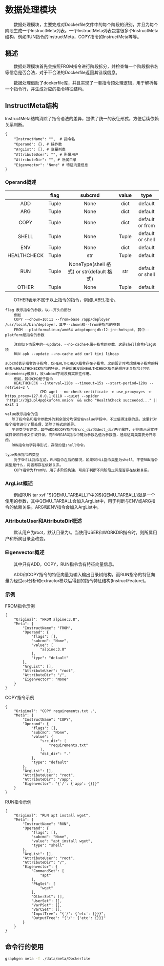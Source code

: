 # 数据处理模块

<p style="text-indent: 2em;">数据处理模块，主要完成对Dockerfile文件中的每个阶段的识别，并且为每个阶段生成一个InstructMeta列表，一个InstructMeta列表包含很多个InstructMeta结构，例如RUN指令的InstructMeta，COPY指令的InstructMeta等等。</p>

## 概述

<p style="text-indent: 2em;">数据处理模块首先会按照FROM指令进行阶段拆分，并检查每一个阶段指令名等信息是否合法，对于不合法的Dockerfile返回其错误信息。</p>
<p style="text-indent: 2em;">数据处理借助了dockerfile库，并且实现了一套指令预处理逻辑，用于解析每一个指令行，并生成对应的指令特征结构。</p>

## InstructMeta结构

InstructMeta结构消除了指令语法的差异，提供了统一的表征形式，方便后续依赖关系判断。

```
{
    "InstructName": "",  # 指令名
    "Operand": {}, # 操作数
    "ArgList": [], # 变量列表
    "AttributeUser": "", # 所属用户
    "AttributeDir": "", # 所属目录
    "Eigenvector": "None" # 特征向量信息
}
```

### Operand概述

|             | flag  |                subcmd                 | value |       type       |
|:-----------:|:-----:|:-------------------------------------:|:-----:|:----------------:|
|     ADD     | Tuple |                 None                  | dict  |     default      |
|     ARG     | Tuple |                 None                  | dict  |     default      |
|    COPY     | Tuple |                 None                  | dict  | default or from  |
|    SHELL    | Tuple |                 None                  | Tuple | default or shell |
|     ENV     | Tuple |                 None                  | dict  |     default      |
| HEALTHCHECK | Tuple |                  str                  | Tuple |     default      |
|     RUN     | Tuple | NoneType(shell 格式) or str(default 格式) |  str  | default or shell |
|    OTHER    | Tuple |                 None                  | Tuple |     default      |

<p style="text-indent: 2em;">OTHER表示不属于以上指令的指令，例如LABEL指令。</p>

```
flag 表示指令的参数，以--开头的部分
    例如 
    COPY --chown=10:11 --from=base /app/deployer /usr/local/bin/deployer，其中--chown和--from是指令的参数
    FROM --platform=linux/amd64 adoptopenjdk:12-jre-hotspot，其中--platform是指令的参数

    注意如下情况中的--update，--no-cache不属于指令的参数，这是shell命令Flag选项
    RUN apk --update --no-cache add curl tini libcap

subcmd表示指令的子指令，仅HEALTHCHECK指令存在子指令，之前设计时考虑使用子指令的特征表示HEALTHCHECK指令的特征，但是后来发现HEALTHCHECK指令是顺序无关指令(可见dependency模块)，故subcmd字段没有实质性作用。
    例如，其中CMD是子指令
    HEALTHCHECK --interval=120s --timeout=15s --start-period=120s --retries=2 \
                CMD wget --no-check-certificate -e use_proxy=yes -e https_proxy=127.0.0.1:8118 --quiet --spider 'https://3g2upl4pq6kufc4m.onion' && echo "HealthCheck succeeded..." || exit 1

value表示指令的值
   除了指令名和指令参数外的剩余部分均保留在value字段中，不过值得注意的是，这里针对每个指令进行了预处理，消除了格式的差异。
   字典类型有两类，其中ADD和COPY指令有src_dir和dest_dir两个属性，分别表示源文件或目录和目标文件或目录，而ENV和ARG指令中键为参数名值为参数值，通常这两类需要分开考虑。
   RUN指令为字符串形式，存储的是shell命令。

type表示指令的类型
    对于SHELL指令在前，RUN指令在后的情况，如果SEHLL指令类型为shell，不管RUN指令类型是什么，两者都存在依赖关系。
    COPY指令为from时，用于多阶段构建，可用于判断不同阶段之间是否存在依赖关系。
```

### ArgList概述

<p style="text-indent: 2em;">例如RUN tar xvf "${QEMU_TARBALL}"中的${QEMU_TARBALL}就是一个使用的参数，其中QEMU_TARBALL会加入ArgList中，用于判断与ENV或ARG指令的依赖关系。ARG和ENV指令会加入ArgList中。</p>

### AttributeUser和AttributeDir概述

<p style="text-indent: 2em;">默认用户为root，默认目录为/。当使用USER和WORKDIR指令时，则所属用户和所属目录会改变。</p>

### Eigenvector概述

<p style="text-indent: 2em;">其中只有ADD，COPY，RUN指令含有特征向量信息。</p>

<p style="text-indent: 2em;">ADD和COPY指令的特征向量为输入输出目录树结构，而RUN指令的特征向量为经过ast分析和extractor模块后得到的指令特征结构(InstructFeature)。</p>

### 示例

FROM指令示例

```
{
    "Original": "FROM alpine:3.8",
    "Meta": {
        "InstructName": "FROM",
        "Operand": {
            "flags": [],
            "subcmd": "None",
            "value": [
                "alpine:3.8"
            ],
            "type": "default"
        },
        "ArgList": [],
        "AttributeUser": "root",
        "AttributeDir": "/",
        "Eigenvector": "None"
    }
}
```

COPY指令示例

```
{
    "Original": "COPY requirements.txt .",
    "Meta": {
        "InstructName": "COPY",
        "Operand": {
            "flags": [],
            "subcmd": "None",
            "value": {
                "src_dir": [
                    "requirements.txt"
                ],
                "dst_dir": "."
            },
            "type": "default"
        },
        "ArgList": [],
        "AttributeUser": "root",
        "AttributeDir": "/app",
        "Eigenvector": "{'/': {'app': {}}}"
    }
}
```

RUN指令示例

```
{
    "Original": "RUN apt install wget",
    "Meta": {
        "InstructName": "RUN",
        "Operand": {
            "flags": [],
            "subcmd": "None",
            "value": "apt install wget",
            "type": "shell"
        },
        "ArgList": [],
        "AttributeUser": "root",
        "AttributeDir": "/",
        "Eigenvector": {
            "CommandSet": [
                "apt"
            ],
            "PkgSet": [
                "wget"
            ],
            "OtherSet": [],
            "UserSet": [],
            "VarPSet": [],
            "VarCSet": [],
            "InputTree": "{'/': {'etc': {}}}",
            "OutputTree": "{'/': {'etc': {}}}"
        }
    }
}
```

## 命令行的使用

```bash
graphgen meta -f ./data/meta/Dockerfile
```
